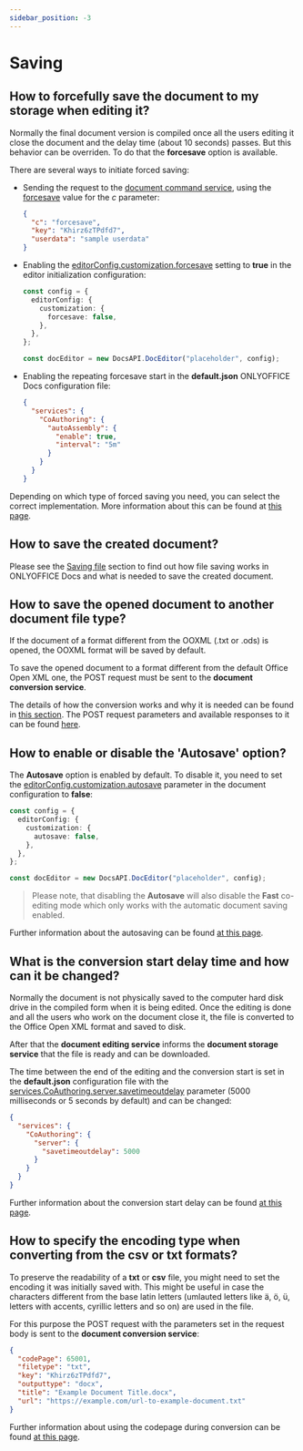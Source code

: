```yaml
---
sidebar_position: -3
---
```


# Saving

## How to forcefully save the document to my storage when editing it?

Normally the final document version is compiled once all the users editing it close the document and the delay time (about 10 seconds) passes. But this behavior can be overriden. To do that the **forcesave** option is available.

There are several ways to initiate forced saving:

- Sending the request to the [document command service](../../additional-api/command-service/command-service.md), using the [forcesave](../../additional-api/command-service/forcesave.md) value for the *c* parameter:

  ``` json
  {
    "c": "forcesave",
    "key": "Khirz6zTPdfd7",
    "userdata": "sample userdata"
  }
  ```

- Enabling the [editorConfig.customization.forcesave](../../usage-api/config/editor/customization/customization-standard-branding.md#forcesave) setting to **true** in the editor initialization configuration:

  ``` ts
  const config = {
    editorConfig: {
      customization: {
        forcesave: false,
      },
    },
  };

  const docEditor = new DocsAPI.DocEditor("placeholder", config);
  ```

- Enabling the repeating forcesave start in the **default.json** ONLYOFFICE Docs configuration file:

  ``` json
  {
    "services": {
      "CoAuthoring": {
        "autoAssembly": {
          "enable": true,
          "interval": "5m"
        }
      }
    }
  }
  ```

Depending on which type of forced saving you need, you can select the correct implementation. More information about this can be found at [this page](../../get-started/how-it-works/saving-file.md#force-saving).

## How to save the created document?

Please see the [Saving file](../../get-started/how-it-works/saving-file.md) section to find out how file saving works in ONLYOFFICE Docs and what is needed to save the created document.

## How to save the opened document to another document file type?

If the document of a format different from the OOXML (.txt or .ods) is opened, the OOXML format will be saved by default.

To save the opened document to a format different from the default Office Open XML one, the POST request must be sent to the **document conversion service**.

The details of how the conversion works and why it is needed can be found in [this section](../../get-started/how-it-works/converting-and-downloading-file.md). The POST request parameters and available responses to it can be found [here](../../additional-api/conversion-api/request.md).

## How to enable or disable the 'Autosave' option?

The **Autosave** option is enabled by default. To disable it, you need to set the [editorConfig.customization.autosave](../../usage-api/config/editor/customization/customization-standard-branding.md#autosave) parameter in the document configuration to **false**:

  ``` ts
  const config = {
    editorConfig: {
      customization: {
        autosave: false,
      },
    },
  };

  const docEditor = new DocsAPI.DocEditor("placeholder", config);
  ```

> Please note, that disabling the **Autosave** will also disable the **Fast** co-editing mode which only works with the automatic document saving enabled.

Further information about the autosaving can be found [at this page](../../usage-api/config/editor/customization/customization-standard-branding.md#autosave).

## What is the conversion start delay time and how can it be changed?

Normally the document is not physically saved to the computer hard disk drive in the compiled form when it is being edited. Once the editing is done and all the users who work on the document close it, the file is converted to the Office Open XML format and saved to disk.

After that the **document editing service** informs the **document storage service** that the file is ready and can be downloaded.

The time between the end of the editing and the conversion start is set in the **default.json** configuration file with the [services.CoAuthoring.server.savetimeoutdelay](https://helpcenter.onlyoffice.com/installation/docs-developer-configuring.aspx#services-CoAuthoring-server-savetimeoutdelay) parameter (5000 milliseconds or 5 seconds by default) and can be changed:

  ``` json
  {
    "services": {
      "CoAuthoring": {
        "server": {
          "savetimeoutdelay": 5000
        }
      }
    }
  }
  ```

Further information about the conversion start delay can be found [at this page](../../get-started/how-it-works/saving-file.md).

## How to specify the encoding type when converting from the csv or txt formats?

To preserve the readability of a **txt** or **csv** file, you might need to set the encoding it was initially saved with. This might be useful in case the characters different from the base latin letters (umlauted letters like ä, ö, ü, letters with accents, cyrillic letters and so on) are used in the file.

For this purpose the POST request with the parameters set in the request body is sent to the **document conversion service**:

  ``` json
  {
    "codePage": 65001,
    "filetype": "txt",
    "key": "Khirz6zTPdfd7",
    "outputtype": "docx",
    "title": "Example Document Title.docx",
    "url": "https://example.com/url-to-example-document.txt"
  }
  ```

Further information about using the codepage during conversion can be found [at this page](../../additional-api/conversion-api/request.md#codepage).

